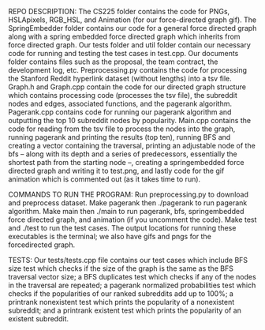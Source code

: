 REPO DESCRIPTION:
The CS225 folder contains the code for PNGs, HSLApixels, RGB_HSL, and Animation (for our force-directed graph gif). The SpringEmbedder folder contains our code for a general force directed graph along with a spring embedded force directed graph which inherits from force directed graph. Our tests folder and util folder contain our necessary code for running and testing the test cases in test.cpp. Our documents folder contains files such as the proposal, the team contract, the development log, etc.
Preprocessing.py contains the code for processing the Stanford Reddit hyperlink dataset (without lengths) into a tsv file.
Graph.h and Graph.cpp contain the code for our directed graph structure which contains processing code (processes the tsv file), the subreddit nodes and edges, associated functions, and the pagerank algorithm. 
Pagerank.cpp contains code for running our pagerank algorithm and outputting the top 10 subreddit nodes by popularity.
Main.cpp contains the code for reading from the tsv file to process the nodes into the graph, running pagerank and printing the results (top ten), running BFS and creating a vector containing the traversal, printing an adjustable node of the bfs – along with its depth and a series of predecessors, essentially the shortest path from the starting node –, creating a springembedded force directed graph and writing it to test.png, and lastly code for the gif animation which is commented out (as it takes time to run).

COMMANDS TO RUN THE PROGRAM:
Run preprocessing.py to download and preprocess dataset.
Make pagerank then ./pagerank to run pagerank algorithm.
Make main then ./main to run pagerank, bfs, springembedded force directed graph, and animation (if you uncomment the code).
Make test and ./test to run the test cases.
The output locations for running these executables is the terminal; we also have gifs and pngs for the forcedirected graph.

TESTS:
Our tests/tests.cpp file contains our test cases which include BFS size test which checks if the size of the graph is the same as the BFS traversal vector size; a BFS duplicates test which checks if any of the nodes in the traversal are repeated; a pagerank normalized probabilities test which checks if the popularities of our ranked subreddits add up to 100%; a printrank nonexistent test which prints the popularity of a nonexistent subreddit; and a printrank existent test which prints the popularity of an existent subreddit.
